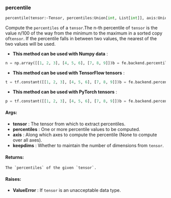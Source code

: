 

### percentile
```python
percentile(tensor:~Tensor, percentiles:Union[int, List[int]], axis:Union[NoneType, int, List[int]]=None, keepdims:bool=True) -> ~Tensor
```
Compute the `percentiles` of a `tensor`.The n-th percentile of `tensor` is the value n/100 of the way from the minimum to the maximum in a sorted copy of`tensor`. If the percentile falls in between two values, the nearest of the two values will be used.
* **This method can be used with Numpy data** : 
```python
n = np.array([[1, 2, 3], [4, 5, 6], [7, 8, 9]])b = fe.backend.percentile(n, percentiles=[66])  # [[[6]]]b = fe.backend.percentile(n, percentiles=[66], axis=0)  # [[[4, 5, 6]]]b = fe.backend.percentile(n, percentiles=[66], axis=1)  # [[[2], [5], [8]]]
```
* **This method can be used with TensorFlow tensors** : 
```python
t = tf.constant([[1, 2, 3], [4, 5, 6], [7, 8, 9]])b = fe.backend.percentile(t, percentiles=[66])  # [[[6]]]b = fe.backend.percentile(t, percentiles=[66], axis=0)  # [[[4, 5, 6]]]b = fe.backend.percentile(t, percentiles=[66], axis=1)  # [[[2], [5], [8]]]
```
* **This method can be used with PyTorch tensors** : 
```python
p = tf.constant([[1, 2, 3], [4, 5, 6], [7, 8, 9]])b = fe.backend.percentile(p, percentiles=[66])  # [[[6]]]b = fe.backend.percentile(p, percentiles=[66], axis=0)  # [[[4, 5, 6]]]b = fe.backend.percentile(p, percentiles=[66], axis=1)  # [[[2], [5], [8]]]
```

#### Args:

* **tensor** :  The tensor from which to extract percentiles.
* **percentiles** :  One or more percentile values to be computed.
* **axis** :  Along which axes to compute the percentile (None to compute over all axes).
* **keepdims** :  Whether to maintain the number of dimensions from `tensor`.

#### Returns:
    The `percentiles` of the given `tensor`.

#### Raises:

* **ValueError** :  If `tensor` is an unacceptable data type.
